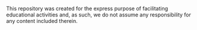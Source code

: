 This repository was created for the express purpose of facilitating educational activities and, as such, we do not assume any responsibility for any content included therein.
